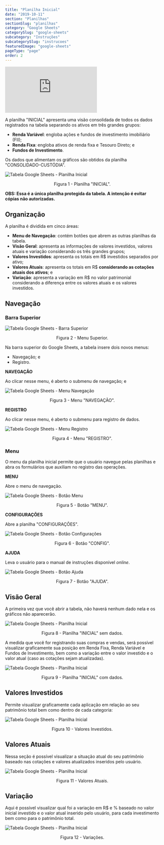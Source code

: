 ```yaml
---
title: "Planilha Inicial"
date: "2019-10-11"
section: "Planilhas"
sectionSlug: "planilhas"
category: "Google Sheets"
categorySlug: "google-sheets"
subcategory: "Instruções"
subcategorySlug: "instrucoes"
featuredImage: "google-sheets"
pageType: "page"
order: 2
---
```



<div class="iframe-container">
<iframe src="https://www.youtube.com/embed/wa9jisjKeB8" frameborder="0" allow="accelerometer; autoplay; encrypted-media; gyroscope; picture-in-picture" allowfullscreen></iframe>
</div>



A planilha "INICIAL" apresenta uma visão consolidada de todos os dados registrados na tabela separando os ativos em três grandes grupos:

- **Renda Variável**: engloba ações e fundos de investimento imobiliário (FII);
- **Renda Fixa**: engloba ativos de renda fixa e Tesouro Direto; e
- **Fundos de Investimento**.

Os dados que alimentam os gráficos são obtidos da planilha "CONSOLIDADO-CUSTÓDIA".

![Tabela Google Sheets - Planilha Inicial](./img/planilha-inicial-sheets-001.jpg)

<p class="legenda" style="text-align:center">Figura 1 - Planilha "INICIAL".</p>

**OBS: Essa é a única planilha protegida da tabela. A intenção é evitar cópias não autorizadas.**

## Organização

A planilha é dividida em cinco áreas:

- **Menu de Navegação**: contém botões que abrem as outras planilhas da tabela.
- **Visão Geral**: apresenta as informações de valores investidos, valores atuais e variação considerando os três grandes grupos;
- **Valores Investidos**: apresenta os totais em R\$ investidos separados por ativo;
- **Valores Atuais**: apresenta os totais em R\$ **considerando as cotações atuais dos ativos**; e
- **Variação**: apresenta a variação em R\$ no valor patrimonial considerando a diferença entre os valores atuais e os valores investidos.

## Navegação

### Barra Superior

![Tabela Google Sheets - Barra Superior](./img/planilha-inicial-sheets-002.jpg)

<p class="legenda" style="text-align:center">Figura 2 - Menu Superior.</p>

Na barra superior do Google Sheets, a tabela insere dois novos menus:

- Navegação; e
- Registro.

**NAVEGAÇÃO**

Ao clicar nesse menu, é aberto o submenu de navegação; e

![Tabela Google Sheets - Menu Navegação](./img/planilha-inicial-sheets-003.jpg)

<p class="legenda" style="text-align:center">Figura 3 - Menu "NAVEGAÇÃO".</p>

**REGISTRO**

 Ao clicar nesse menu, é aberto o submenu para registro de dados.

![Tabela Google Sheets - Menu Registro](./img/planilha-inicial-sheets-004.jpg)

<p class="legenda" style="text-align:center">Figura 4 - Menu "REGISTRO".</p>

### Menu

O menu da planilha inicial permite que o usuário navegue pelas planilhas e abra os formulários que auxiliam no registro das operações.

**MENU**

Abre o menu de navegação.

![Tabela Google Sheets - Botão Menu](./img/planilha-inicial-sheets-005.jpg)

<p class="legenda" style="text-align:center">Figura 5 - Botão "MENU".</p>


**CONFIGURAÇÕES**

Abre a planilha "CONFIGURAÇÔES".

![Tabela Google Sheets - Botão Configurações](./img/planilha-inicial-sheets-006.jpg)

<p class="legenda" style="text-align:center">Figura 6 - Botão "CONFIG".</p>

**AJUDA**

Leva o usuário para o manual de instruções disponível *online*.

![Tabela Google Sheets - Botão Ajuda](./img/planilha-inicial-sheets-007.jpg)

<p class="legenda" style="text-align:center">Figura 7 - Botão "AJUDA".</p>



## Visão Geral

A primeira vez que você abrir a tabela, não haverá nenhum dado nela e os gráficos não aparecerão.

![Tabela Google Sheets - Planilha Inicial](./img/planilha-inicial-sheets-001.jpg)

<p class="legenda" style="text-align:center">Figura 8 - Planilha "INICIAL" sem dados.</p>

A medida que você for registrando suas compras e vendas, será possível visualizar graficamente sua posição em Renda Fixa, Renda Variável e Fundos de Investimento, bem como a variação entre o valor investido e o valor atual (caso as cotações sejam atualizadas).

![Tabela Google Sheets - Planilha Inicial](./img/planilha-inicial-sheets-009.jpg)

<p class="legenda" style="text-align:center">Figura 9 - Planilha "INICIAL" com dados.</p>

## Valores Investidos

Permite visualizar graficamente cada aplicação em relação ao seu patrimônio total bem como dentro de cada categoria:

![Tabela Google Sheets - Planilha Inicial](./img/planilha-inicial-sheets-010.jpg)

<p class="legenda" style="text-align:center">Figura 10 - Valores Investidos.</p>


## Valores Atuais

Nessa seção é possível visualizar a situação atual do seu patrimônio baseado nas cotações e valores atualizados inseridos pelo usuário.

![Tabela Google Sheets - Planilha Inicial](./img/planilha-inicial-sheets-011.jpg)

<p class="legenda" style="text-align:center">Figura 11 - Valores Atuais.</p>

## Variação

Aqui é possível visualizar qual foi a variação em R\$ e % baseado no valor inicial investido e o valor atual inserido pelo usuário, para cada investimento bem como para o patrimônio total.

![Tabela Google Sheets - Planilha Inicial](./img/planilha-inicial-sheets-012.jpg)

<p class="legenda" style="text-align:center">Figura 12 - Variações.</p>